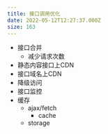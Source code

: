 ```yaml
---
title: 接口调用优化
date: 2022-05-12T12:27:37.000Z
size: 163
---
```

- 接口合并
  - 减少请求次数
- 静态内容接口上CDN
- 接口域名上CDN
- 降级访问
- 接口监控
- 缓存
  - ajax/fetch
    - cache
  - storage
